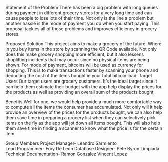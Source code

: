 Statement of the Problem
There has been a big problem with long queues during payment in different grocery stores for a very long time and can cause people to lose lots of their time. Not only is the line a problem but another hassle is the mode of payment you do when you start paying. This proposal tackles all of those problems and improves efficiency in grocery stores. 

Proposed Solution
This project aims to make a grocery of the future. Where in you buy items in the store by scanning the QR Code available. Not only does this make grocery shopping more efficient, but it also lessens shoplifting incidents that may occur since no physical items are being shown. For mode of payment, bitcoins will be used as currency for shopping. This is to make transactions faster by scanning your phone and deducting the cost of the items bought in your total bitcoin load.
Target Users
Our target users are grocery customers. It’s the ideal target since it can help them estimate their budget with the app help display the prices for the products as well as providing an overall sum of the products bought.

Benefits
Well for one, we would help provide a much more comfortable way to compute all the items the consumer has accumulated. Not only will it help provide an overview of the prices for the products bought, we can also help them save time in preparing a grocery list when they can selectively pick items on the fly as the app will jot down all items bought. This will also help them save time in finding a scanner to know what the price is for the certain item.

Group Members
Project Manager- Leandro Sarmiento	
Lead Programmer- Froy De Leon
Database Designer- Pete Byron Limpiada
Technical Documentation- Ramon Gonzalez 
				Vincent Lopez
